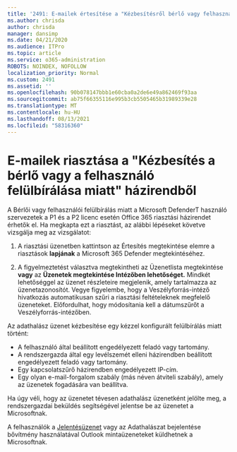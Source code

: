 ```yaml
---
title: '2491: E-mailek értesítése a "Kézbesítésről bérlő vagy felhasználó felülbírálása miatt" házirendről'
ms.author: chrisda
author: chrisda
manager: dansimp
ms.date: 04/21/2020
ms.audience: ITPro
ms.topic: article
ms.service: o365-administration
ROBOTS: NOINDEX, NOFOLLOW
localization_priority: Normal
ms.custom: 2491
ms.assetid: ''
ms.openlocfilehash: 90b078147bbb1e60cba0a2de6e49a862469f93aa
ms.sourcegitcommit: ab75f66355116e995b3cb5505465b31989339e28
ms.translationtype: MT
ms.contentlocale: hu-HU
ms.lasthandoff: 08/13/2021
ms.locfileid: "58316360"
---
```

# <a name="alert-email-messages-from-the-phish-delivered-due-to-tenant-or-user-override-policy"></a>E-mailek riasztása a "Kézbesítés a bérlő vagy a felhasználó felülbírálása miatt" házirendből

A Bérlői  vagy felhasználói felülbírálás miatt a Microsoft DefenderT használó szervezetek a P1 és a P2 licenc esetén Office 365 riasztási házirendet érhetők el. Ha megkapta ezt a riasztást, az alábbi lépéseket követve vizsgálja meg az vizsgálatot:

1. A riasztási üzenetben kattintson az Értesítés megtekintése elemre a riasztások **lapjának** a Microsoft 365 Defender megtekintéséhez. 

2. A figyelmeztetést választva megtekintheti az Üzenetlista megtekintése **vagy** az **Üzenetek megtekintése Intézőben lehetőséget.** Mindkét lehetőséggel az üzenet részleteire megjelenik, amely tartalmazza az üzenetazonosítót. Vegye figyelembe, hogy a Veszélyforrás-intéző hivatkozás automatikusan szűri a riasztási feltételeknek megfelelő üzeneteket. Előfordulhat, hogy módosítania kell a dátumszűrőt a Veszélyforrás-intézőben.

Az adathalász üzenet kézbesítése egy kézzel konfigurált felülbírálás miatt történt:

- A felhasználó által beállított engedélyezett feladó vagy tartomány.
- A rendszergazda által egy levélszemét elleni házirendben beállított engedélyezett feladó vagy tartomány.
- Egy kapcsolatszűrő házirendben engedélyezett IP-cím.
- Egy olyan e-mail-forgalom szabály (más néven átviteli szabály), amely az üzenetek fogadására van beállítva.

Ha úgy véli, hogy az üzenetet [](https://docs.microsoft.com/microsoft-365/security/office-365-security/admin-submission) tévesen adathalász üzenetként jelölte meg, a rendszergazdai beküldés segítségével jelentse be az üzenetet a Microsoftnak.

A felhasználók a [Jelentésüzenet](https://docs.microsoft.com/microsoft-365/security/office-365-security/enable-the-report-message-add-in) vagy az Adathalászat bejelentése bővítmény használatával Outlook mintaüzeneteket küldhetnek a Microsoftnak.
